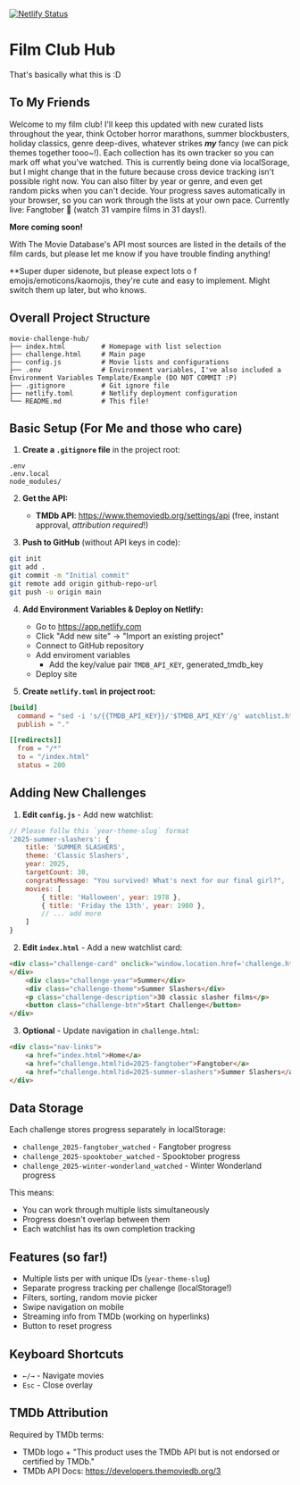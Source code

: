 [![Netlify Status](https://api.netlify.com/api/v1/badges/f2aadc3c-3679-408d-b6fc-a7d86f35e642/deploy-status)](https://app.netlify.com/projects/jummys-film-club/deploys)
# Film Club Hub

That's basically what this is :D

## To My Friends

Welcome to my film club! I'll keep this updated with new curated lists throughout the year, think October horror marathons, summer blockbusters, holiday classics, genre deep-dives, whatever strikes **_my_** fancy (we can pick themes together tooo~!). Each collection has its own tracker so you can mark off what you've watched. This is currently being done via localSorage, but I might change that in the future because cross device tracking isn't possible right now. You can also filter by year or genre, and even get random picks when you can't decide. Your progress saves automatically in your browser, so you can work through the lists at your own pace. Currently live: Fangtober 🦇 (watch 31 vampire films in 31 days!).

**More coming soon!**

With The Movie Database's API most sources are listed in the details of the film cards, but please let me know if you have trouble finding anything!

**Super duper sidenote, but please expect lots o f emojis/emoticons/kaomojis, they're cute and easy to implement. Might switch them up later, but who knows.

## Overall Project Structure

```
movie-challenge-hub/
├── index.html         # Homepage with list selection
├── challenge.html     # Main page
├── config.js          # Movie lists and configurations
├── .env               # Environment variables, I've also included a Environment Variables Template/Example (DO NOT COMMIT :P)
├── .gitignore         # Git ignore file
├── netlify.toml       # Netlify deployment configuration
└── README.md          # This file!
```

## Basic Setup (For Me and those who care)

1. **Create a `.gitignore` file** in the project root:
```
.env
.env.local
node_modules/
```

2. **Get the API:**
   - **TMDb API**: https://www.themoviedb.org/settings/api (free, instant approval, *attribution required*!)

3. **Push to GitHub** (without API keys in code):
```bash
git init
git add .
git commit -m "Initial commit"
git remote add origin github-repo-url
git push -u origin main
```

4. **Add Environment Variables & Deploy on Netlify:**
   - Go to https://app.netlify.com
   - Click "Add new site" → "Import an existing project"
   - Connect to GitHub repository
   - Add enviroment variables
      - Add the key/value pair `TMDB_API_KEY`, generated_tmdb_key
   - Deploy site

5. **Create `netlify.toml` in project root:**
```toml
[build]
  command = "sed -i 's/{{TMDB_API_KEY}}/'$TMDB_API_KEY'/g' watchlist.html"
  publish = "."

[[redirects]]
  from = "/*"
  to = "/index.html"
  status = 200
```

## Adding New Challenges

1. **Edit `config.js`** - Add new watchlist:

```javascript
// Please follw this `year-theme-slug` format
'2025-summer-slashers': {
    title: 'SUMMER SLASHERS',
    theme: 'Classic Slashers',
    year: 2025,
    targetCount: 30,
    congratsMessage: "You survived! What's next for our final girl?",
    movies: [
        { title: 'Halloween', year: 1978 },
        { title: 'Friday the 13th', year: 1980 },
        // ... add more
    ]
}
```

2. **Edit `index.html`** - Add a new watchlist card:

```html
<div class="challenge-card" onclick="window.location.href='challenge.html?id=2025-summer-slashers'">
</div>
    <div class="challenge-year">Summer</div>
    <div class="challenge-theme">Summer Slashers</div>
    <p class="challenge-description">30 classic slasher films</p>
    <button class="challenge-btn">Start Challenge</button>
</div>
```

3. **Optional** - Update navigation in `challenge.html`: 
<!--Will update with dropdown-->
```html
<div class="nav-links">
    <a href="index.html">Home</a>
    <a href="challenge.html?id=2025-fangtober">Fangtober</a>
    <a href="challenge.html?id=2025-summer-slashers">Summer Slashers</a>
</div>
```

## Data Storage

Each challenge stores progress separately in localStorage:
- `challenge_2025-fangtober_watched` - Fangtober progress
- `challenge_2025-spooktober_watched` - Spooktober progress
- `challenge_2025-winter-wonderland_watched` - Winter Wonderland progress

This means:
- You can work through multiple lists simultaneously
- Progress doesn't overlap between them
- Each watchlist has its own completion tracking

## Features (so far!)

- Multiple lists per with unique IDs (`year-theme-slug`)
- Separate progress tracking per challenge (localStorage!)
- Filters, sorting, random movie picker
- Swipe navigation on mobile
- Streaming info from TMDb (working on hyperlinks)
- Button to reset progress

## Keyboard Shortcuts

- `←/→` - Navigate movies
- `Esc` - Close overlay

## TMDb Attribution

Required by TMDb terms:
- TMDb logo + "This product uses the TMDb API but is not endorsed or certified by TMDb."
- TMDb API Docs: https://developers.themoviedb.org/3
